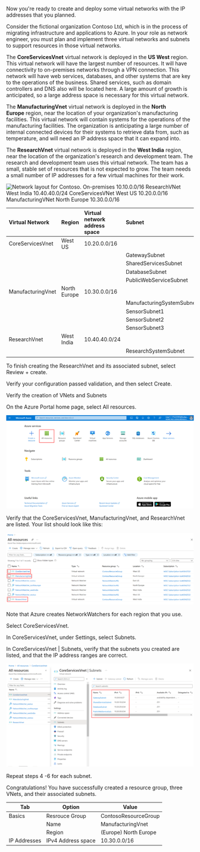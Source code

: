Now you're ready to create and deploy some virtual networks with the IP addresses that you planned.

Consider the fictional organization Contoso Ltd, which is in the process of migrating infrastructure and applications to Azure. In your role as network engineer, you must  plan and implement three virtual networks and subnets to support resources in those virtual networks.

The **CoreServicesVnet** virtual network is deployed in the **US West** region. This virtual network will have the largest number of resources. It will have connectivity to on-premises networks through a VPN connection. This network will have web services, databases, and other systems that are key to the operations of the business. Shared services, such as domain controllers and DNS also will be located here. A large amount of growth is anticipated, so a large address space is necessary for this virtual network.

The **ManufacturingVnet** virtual network is deployed in the **North Europe** region, near the location of your organization's manufacturing facilities. This virtual network will contain systems for the operations of the manufacturing facilities. The organization is anticipating a large number of internal connected devices for their systems to retrieve data from, such as temperature, and will need an IP address space that it can expand into.

The **ResearchVnet** virtual network is deployed in the **West India** region, near the location of the organization's research and development team. The research and development team uses this virtual network. The team has a small, stable set of resources that is not expected to grow. The team needs a small number of IP addresses for a few virtual machines for their work.

![Network layout for Contoso. 
On-premises 10.10.0.0/16
ResearchVNet West India 10.40.40.0/24
CoreServicesVNet West US 10.20.0.0/16
ManufacturingVNet North Europe 10.30.0.0/16
](../media/design-implement-vnet-peering.png)

| **Virtual Network**| **Region**| **Virtual network address space**| **Subnet**| **Subnet**|
| :--- | :--- | :--- | :--- | :--- |
| CoreServicesVnet| West US| 10.20.0.0/16|||
|||| GatewaySubnet| 10.20.0.0/27|
|||| SharedServicesSubnet| 10.20.10.0/24|
|||| DatabaseSubnet| 10.20.20.0/24|
|||| PublicWebServiceSubnet| 10.20.30.0/24|
| ManufacturingVnet| North Europe| 10.30.0.0/16|||
|||| ManufacturingSystemSubnet| 10.30.10.0/24|
|||| SensorSubnet1| 10.30.20.0/24|
|||| SensorSubnet2| 10.30.21.0/24|
|||| SensorSubnet3| 10.30.22.0/24|
| ResearchVnet| West India| 10.40.40.0/24|||
|||| ResearchSystemSubnet| 10.40.40.0/24|
||||||


To finish creating the ResearchVnet and its associated subnet, select Review + create.

Verify your configuration passed validation, and then select Create.

Verify the creation of VNets and Subnets

On the Azure Portal home page, select All resources.

![Azure portal home page with All resources highlighted.](../media/azure-portal-home-page-all-resources-annotated.png)


Verify that the CoreServicesVnet, ManufacturingVnet, and ResearchVnet are listed. Your list should look like this:

![All resources list with CoreServicesVnet, ManufacturingVnet, and ResearchVnet highlighted.](../media/all-resources-list-annotated.png)


Note that Azure creates NetworkWatchers for each region that you use.

Select CoreServicesVnet.

In CoreServicesVnet, under Settings, select Subnets.

In CoreServicesVnet | Subnets, verify that the subnets you created are listed, and that the IP address ranges are correct.

![List of subnets in CoreServicesVnet.](../media/verify-subnets-annotated.png)


Repeat steps 4 -6 for each subnet.

Congratulations! You have successfully created a resource group, three VNets, and their associated subnets.






|Tab|Option|Value|
|---|---|---|
|Basics|Resrouce Group |ContosoResourceGroup|
||Name |ManufacturingVnet|
||Region |(Europe) North Europe|
|IP Addresses|IPv4 Address space |10.30.0.0/16|